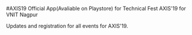 #AXIS19 Official App(Avaliable on Playstore) for Technical Fest AXIS'19 for VNIT Nagpur

Updates and registration for all events for AXIS'19.
